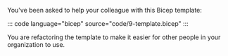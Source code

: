 You've been asked to help your colleague with this Bicep template:

::: code language="bicep" source="code/9-template.bicep" :::

You are refactoring the template to make it easier for other people in your organization to use.

